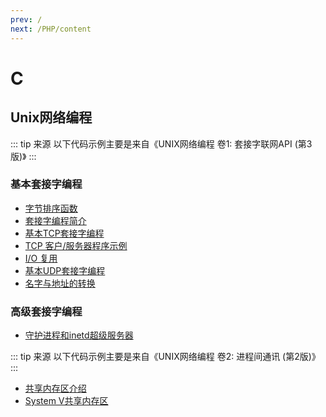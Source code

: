 ```yaml
---
prev: /
next: /PHP/content
---
```


# C
## Unix网络编程
::: tip 来源
以下代码示例主要是来自《UNIX网络编程 卷1: 套接字联网API (第3版)》
:::

### 基本套接字编程
- [字节排序函数](unp/byteorder.md)
- [套接字编程简介](unp/intro.md)
- [基本TCP套接字编程](unp/tcp-socket.md)
- [TCP 客户/服务器程序示例](unp/tcpcliserv.md)
- [I/O 复用](unp/io-multiplexing.md)
- [基本UDP套接字编程](unp/udp-socket.md)
- [名字与地址的转换](unp/names.md)

### 高级套接字编程
- [守护进程和inetd超级服务器](unp/daemon_inetd.md)


::: tip 来源
以下代码示例主要是来自《UNIX网络编程 卷2: 进程间通讯 (第2版)》
:::
- [共享内存区介绍](ipc/shared-memory.md)
- [System V共享内存区](ipc/system-v-shm.md)

